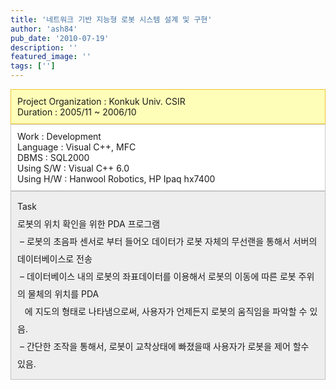 ```yaml
---
title: '네트워크 기반 지능형 로봇 시스템 설계 및 구현'
author: 'ash84'
pub_date: '2010-07-19'
description: ''
featured_image: ''
tags: ['']
---
```



<div></div><div class="txc-textbox" style="border-top-style: solid; border-right-style: solid; border-bottom-style: solid; border-left-style: solid; border-top-width: 1px; border-right-width: 1px; border-bottom-width: 1px; border-left-width: 1px; border-top-color: rgb(243, 197, 52); border-right-color: rgb(243, 197, 52); border-bottom-color: rgb(243, 197, 52); border-left-color: rgb(243, 197, 52); background-color: rgb(254, 254, 184); padding-top: 10px; padding-right: 10px; padding-bottom: 10px; padding-left: 10px; "><div> Project Organization : Konkuk Univ. CSIR</div><div></div><div> Duration : 2005/11 ~ 2006/10</div><div></div></div><div></div><div></div><div class="txc-textbox" style="border-top-style: solid; border-right-style: solid; border-bottom-style: solid; border-left-style: solid; border-top-width: 1px; border-right-width: 1px; border-bottom-width: 1px; border-left-width: 1px; border-top-color: rgb(203, 203, 203); border-right-color: rgb(203, 203, 203); border-bottom-color: rgb(203, 203, 203); border-left-color: rgb(203, 203, 203); background-color: rgb(255, 255, 255); padding-top: 10px; padding-right: 10px; padding-bottom: 10px; padding-left: 10px; "><div> Work : Development</div><div></div><div> Language : Visual C++, MFC</div><div></div><div> DBMS : SQL2000</div><div></div><div> Using S/W : Visual C++ 6.0</div><div></div><div> Using H/W : Hanwool Robotics, HP Ipaq hx7400</div></div><div></div><div></div><div></div><div class="txc-textbox" style="border-top-style: solid; border-right-style: solid; border-bottom-style: solid; border-left-style: solid; border-top-width: 1px; border-right-width: 1px; border-bottom-width: 1px; border-left-width: 1px; border-top-color: rgb(193, 193, 193); border-right-color: rgb(193, 193, 193); border-bottom-color: rgb(193, 193, 193); border-left-color: rgb(193, 193, 193); background-color: rgb(238, 238, 238); padding-top: 10px; padding-right: 10px; padding-bottom: 10px; padding-left: 10px; "><div style="line-height: 2; "> Task</div><div style="line-height: 2; "></div><div style="line-height: 2; "></div><div style="line-height: 2; "></div><div style="line-height: 2; "> 로봇의 위치 확인을 위한 PDA 프로그램</div><div style="line-height: 2; "></div><div style="line-height: 2; "></div><div style="line-height: 2; "></div><div style="line-height: 2; ">  – 로봇의 초음파 센서로 부터 들어오 데이터가 로봇 자체의 무선랜을 통해서 서버의 데이터베이스로 전송 </div><div style="line-height: 2; "></div><div style="line-height: 2; "></div><div style="line-height: 2; "></div><div style="line-height: 2; ">  – 데이터베이스 내의 로봇의 좌표데이터를 이용해서 로봇의 이동에 따른 로봇 주위의 물체의 위치를 PDA</div><div style="line-height: 2; "></div><div style="line-height: 2; ">    에 지도의 형태로 나타냄으로써, 사용자가 언제든지 로봇의 움직임을 파악할 수 있음. </div><div style="line-height: 2; "></div><div style="line-height: 2; "></div><div style="line-height: 2; ">  – 간단한 조작을 통해서, 로봇이 교착상태에 빠졌을때 사용자가 로봇을 제어 할수 있음.</div></div><div>  </div><div></div>

